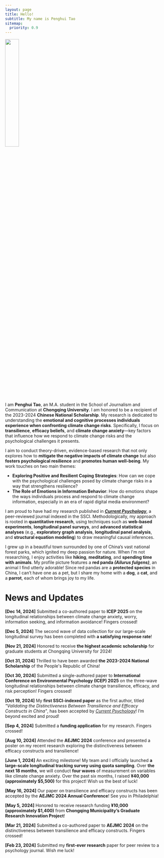 ```yaml
---
layout: page
title: Hello!
subtitle: My name is Penghui Tao
sitemap:
  priority: 0.9
---
```


<img src="{{ '/assets/img/penghui.png' | prepend: site.baseurl }}" id="about-img" style="width: 30%; max-width: 800px;">

<div id="describe-text">
	<p align="left">I am <b>Penghui Tao</b>, an M.A. student in the School of Journalism and Communication at <b>Chongqing University</b>. I am honored to be a recipient of the 2023-2024 <b>Chinese National Scholarship</b>. My research is dedicated to understanding the <b>emotional and cognitive processes individuals experience when confronting climate change risks</b>. Specifically, I focus on <b>transilience</b>, <b>efficacy beliefs</b>, and <b>climate change anxiety</b>—key factors that influence how we respond to climate change risks and the psychological challenges it presents.</p>

<p align="left">I aim to conduct theory-driven, evidence-based research that not only explores how to <b>mitigate the negative impacts of climate change</b> but also <b>fosters psychological resilience</b> and <b>promotes human well-being</b>. My work touches on two main themes:</p>

<ul align="left">
    <li><b>Exploring Positive and Resilient Coping Strategies</b>: How can we cope with the psychological challenges posed by climate change risks in a way that strengthens resilience?</li>
    <li><b>The Role of Emotions in Information Behavior</b>: How do emotions shape the ways individuals process and respond to climate change information, especially in an era of rapid digital media environment?</li>
</ul>

<p align="left">I am proud to have had my research published in <a href="https://doi.org/10.1007/s12144-024-06864-y"><b><i>Current Psychology</i></b></a>, a peer-reviewed journal indexed in the SSCI. Methodologically, my approach is rooted in <b>quantitative research</b>, using techniques such as <b>web-based experiments</b>, <b>longitudinal panel surveys</b>, and <b>advanced statistical analyses</b> (e.g., <b>exploratory graph analysis</b>, <b>longitudinal panel analysis</b>, and <b>structural equation modeling</b>) to draw meaningful causal inferences.</p>

<p align="left">I grew up in a beautiful town surrounded by one of China’s vast national forest parks, which ignited my deep passion for nature. When I'm not researching, I enjoy activities like <b>hiking</b>, <b>meditating</b>, and <b>spending time with animals</b>. My profile picture features a <b>red panda <i>(Ailurus fulgens)</i></b>, an animal I find utterly adorable! Since red pandas are a <b>protected species</b> in China, I can’t have one as a pet, but I share my home with a <b>dog</b>, a <b>cat</b>, and a <b>parrot</b>, each of whom brings joy to my life.</p>

<h1>News and Updates</h1>

<div id="updates" style="text-align: left;">
  <p><b>[Dec 14, 2024]</b> Submitted a co-authored paper to <b>ICEP 2025</b> on the longitudinal relationships between climate change anxiety, worry, information seeking, and information avoidance! Fingers crossed!</p>

  <p><b>[Dec 5, 2024]</b> The second wave of data collection for our large-scale longitudinal survey has been completed with <b>a satisfying response rate</b>!</p>

  <p><b>[Nov 21, 2024]</b> Honored to receive <b>the highest academic scholarship</b> for graduate students at Chongqing University for 2024!</p>

  <p><b>[Oct 31, 2024]</b> Thrilled to have been awarded <b>the 2023-2024 National Scholarship</b> of the People's Republic of China!</p>

  <p><b>[Oct 30, 2024]</b> Submitted a single-authored paper to <b>International Conference on Environmental Psychology (ICEP) 2025</b> on the three-wave longitudinal relationships between climate change transilience, efficacy, and risk perception! Fingers crossed!</p>

  <p><b>[Oct 19, 2024]</b> My <b>first SSCI-indexed paper</b> as the first author, titled <i>"Validating the Distinctiveness Between Transilience and Efficacy Constructs in China"</i>, has been accepted by <i><a href="https://doi.org/10.1007/s12144-024-06864-y" target="_blank">Current Psychology</a></i>! I’m beyond excited and proud!</p>

  <p><b>[Sep 4, 2024]</b> Submitted a <b>funding application</b> for my research. Fingers crossed!</p>

  <p><b>[Aug 10, 2024]</b> Attended the <b>AEJMC 2024</b> conference and presented a poster on my recent research exploring the distinctiveness between efficacy constructs and transilience!</p>

  <p><b>[June 1, 2024]</b> An exciting milestone! My team and I officially launched <b>a large-scale longitudinal tracking survey using quota sampling</b>. Over <b>the next 18 months</b>, we will conduct <b>four waves</b> of measurement on variables like climate change anxiety. Over the past six months, I raised <b>¥40,000 (approximately $5,500)</b> for this project! Wish us the best of luck!</p>

  <p><b>[May 16, 2024]</b> Our paper on transilience and efficacy constructs has been accepted by the <b>AEJMC 2024 Annual Conference</b>! See you in Philadelphia!</p>

  <p><b>[May 5, 2024]</b> Honored to receive research funding <b>¥10,000 (approximately $1,400)</b> from <b>Chongqing Municipality’s Graduate Research Innovation Project</b>!</p>

  <p><b>[Mar 21, 2024]</b> Submitted a co-authored paper to <b>AEJMC 2024</b> on the distinctiveness between transilience and efficacy constructs. Fingers crossed!</p>

  <p><b>[Feb 23, 2024]</b> Submitted my <b>first-ever research</b> paper for peer review to a psychology journal. Wish me luck!</p>
</div>
